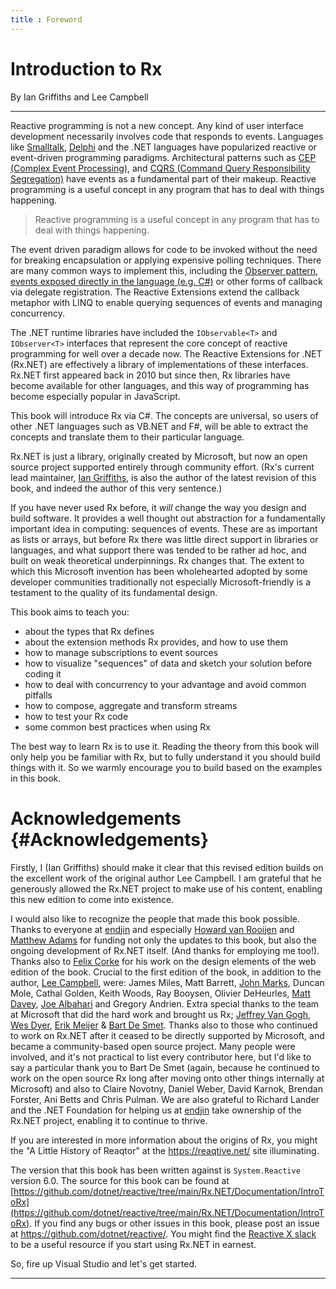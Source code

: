 ```yaml
---
title : Foreword
---
```


# Introduction to Rx
By Ian Griffiths and Lee Campbell
   
---

Reactive programming is not a new concept. Any kind of user interface development
necessarily involves code that responds to events. Languages like [Smalltalk](https://en.wikipedia.org/wiki/Smalltalk), [Delphi](https://en.wikipedia.org/wiki/Delphi_(software))
and the .NET languages have popularized reactive or event-driven programming paradigms.
Architectural patterns such as [CEP (Complex Event Processing)](https://en.wikipedia.org/wiki/Complex_event_processing), and
[CQRS (Command Query Responsibility Segregation)](https://en.wikipedia.org/wiki/Command_Query_Responsibility_Segregation) have events as a fundamental part
of their makeup. Reactive programming is a useful concept in any program that has
to deal with things happening.

> Reactive programming is a useful concept in any program that has
to deal with things happening.

The event driven paradigm allows for code to be invoked without the need for breaking
encapsulation or applying expensive polling techniques. There are many common ways to implement this, including
the [Observer pattern](https://en.wikipedia.org/wiki/Observer_pattern), [events exposed directly in the language (e.g. C#)](https://learn.microsoft.com/en-us/dotnet/csharp/programming-guide/events/) or
other forms of callback via delegate registration. The Reactive Extensions extend
the callback metaphor with LINQ to enable querying sequences of events and managing
concurrency.

The .NET runtime libraries have included the `IObservable<T>` and
`IObserver<T>` interfaces that represent the core concept of reactive programming
for well over a decade now. The Reactive Extensions for .NET (Rx.NET) are effectively a library of implementations of these
interfaces. Rx.NET first appeared
back in 2010 but since then, Rx libraries have become available for other languages, and this way of programming has become
especially popular in JavaScript.

This book will introduce Rx via C#. The concepts are universal, so users of other .NET languages
such as VB.NET and F#, will be able to extract the concepts and translate them to their particular
language.

Rx.NET is just a library, originally created by Microsoft, but now an open source project
supported entirely through community effort. (Rx's current lead maintainer, [Ian Griffiths](https://endjin.com/who-we-are/our-people/ian-griffiths/),
is also the author of the latest revision of this book, and indeed the author of this very
sentence.)

If you have never used Rx before, it _will_ change the way you design and build software.
It provides a well thought out abstraction for a fundamentally important idea in computing: sequences
of events. These are as important as lists or arrays, but before Rx there was little
direct support in libraries or languages, and what support there was tended to be rather
ad hoc, and built on weak theoretical underpinnings. Rx changes that. The extent to
which this Microsoft invention has been wholehearted adopted by some developer communities
traditionally not especially Microsoft-friendly is a testament to the quality of its
fundamental design.

This book aims to teach you:

  * about the types that Rx defines
  * about the extension methods Rx provides, and how to use them
  * how to manage subscriptions to event sources
  * how to visualize "sequences" of data and sketch your solution before coding it
  * how to deal with concurrency to your advantage and avoid common pitfalls
  * how to compose, aggregate and transform streams
  * how to test your Rx code
  * some common best practices when using Rx
    
The best way to learn Rx is to use it. Reading the theory from this book will only
help you be familiar with Rx, but to fully understand it you should build things
with it. So we warmly encourage you to build based on the examples in this book.


# Acknowledgements    {#Acknowledgements}

Firstly, I (Ian Griffiths) should make it clear that this revised edition builds
on the excellent work of the original author Lee Campbell. I am grateful that he
generously allowed the Rx.NET project to make use of his content, enabling this
new edition to come into existence.

I would also like to recognize the people that made this book
possible.
Thanks to everyone at [endjin](endjin.com) and especially [Howard van Rooijen](https://endjin.com/who-we-are/our-people/howard-van-rooijen/) and [Matthew Adams](https://endjin.com/who-we-are/our-people/matthew-adams/)
for funding not only the updates to this book, but also the ongoing development of Rx.NET itself.
(And thanks for employing me too!). Thanks also to [Felix Corke](https://www.linkedin.com/in/blackspike/) for his work on the design elements of the web edition of the book. Crucial to the first edition of the book, in addition to the author, [Lee Campbell](https://leecampbell.com/), were: 
James Miles, Matt Barrett, 
[John Marks](http://johnhmarks.wordpress.com/), 
Duncan Mole, 
Cathal Golden, 
Keith Woods, 
Ray Booysen, Olivier DeHeurles,
[Matt Davey](http://mdavey.wordpress.com), [Joe Albahari](http://www.albahari.com/) 
and Gregory Andrien.
Extra special thanks to the team at Microsoft that did the hard work and brought us Rx; 
[Jeffrey Van Gogh](https://www.linkedin.com/in/jeffrey-van-gogh-145673/), 
[Wes Dyer](https://www.linkedin.com/in/wesdyer/), 
[Erik Meijer](https://en.wikipedia.org/wiki/Erik_Meijer_%28computer_scientist%29) &amp; 
[Bart De Smet](https://www.linkedin.com/in/bartdesmet/). Thanks also to those who continued to work on Rx.NET after it ceased to be directly supported by Microsoft, and became a community-based open source project. Many people were involved, and it's not practical to list every contributor here, but I'd like to say a particular thank you to Bart De Smet (again, because he continued to work on the open source Rx long after moving onto other things internally at Microsoft) and also to Claire Novotny, Daniel Weber, David Karnok, Brendan Forster, Ani Betts and Chris Pulman. We are also grateful to Richard Lander and the .NET Foundation for helping us at [endjin](https://endjin.com) take ownership of the Rx.NET project, enabling it to continue to thrive.


If you are interested in more information about the origins of Rx, you might the "A Little History of Reaqtor" at the https://reaqtive.net/ site illuminating.

The version that this book has been written against is `System.Reactive` version 6.0. The source for this book can be found at [https://github.com/dotnet/reactive/tree/main/Rx.NET/Documentation/IntroToRx](https://github.com/dotnet/reactive/tree/main/Rx.NET/Documentation/IntroToRx). If you find any bugs or other issues in this book, please post an issue at https://github.com/dotnet/reactive/. You might find the [Reactive X slack](reactivex.slack.com) to be a useful resource if you start using Rx.NET in earnest.

So, fire up Visual Studio and let's get started.

---
